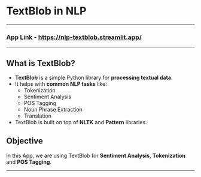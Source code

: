 # TextBlob in NLP
---
### App Link - https://nlp-textblob.streamlit.app/
---
## What is TextBlob?
- **TextBlob** is a simple Python library for **processing textual data**.
- It helps with **common NLP tasks** like:
  * Tokenization
  * Sentiment Analysis
  * POS Tagging
  * Noun Phrase Extraction
  * Translation
- TextBlob is built on top of **NLTK** and **Pattern** libraries.

## Objective
In this App, we are using TextBlob for **Sentiment Analysis**, **Tokenization** and **POS Tagging**.

---
